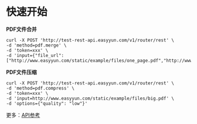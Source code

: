 # 快速开始


**PDF文件合并**

```shell
curl -X POST 'http://test-rest-api.easyyun.com/v1/router/rest' \
-d 'method=pdf.merge' \
-d 'token=xxx' \
-d 'input={"file_url":["http://www.easyyun.com/static/example/files/one_page.pdf","http://www.easyyun.com/static/example/files/two_pages.pdf"]}'
```


**PDF文件压缩**

```shell
curl -X POST 'http://test-rest-api.easyyun.com/v1/router/rest' \
-d 'method=pdf.compress' \
-d 'token=xxx' \
-d 'input=http://www.easyyun.com/static/example/files/big.pdf' \
-d 'options={"quality": "low"}'
```

更多：[API参考](/api/base.html)